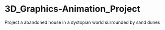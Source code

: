 # 3D_Graphics-Animation_Project

Project a abandoned house in a dystopian world surrounded by sand dunes


